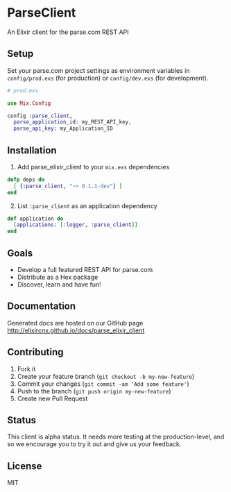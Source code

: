 ParseClient
===================

An Elixir client for the parse.com REST API

## Setup

Set your parse.com project settings as environment variables in
`config/prod.exs` (for production) or `config/dev.exs` (for development).

  ```elixir    
  # prod.exs

  use Mix.Config

  config :parse_client,
    parse_application_id: my_REST_API_key,
    parse_api_key: my_Application_ID
  ```

## Installation

1. Add parse_elixir_client to your `mix.exs` dependencies

  ```elixir
  defp deps do
    [ {:parse_client, "~> 0.1.1-dev"} ]
  end
  ```

2. List `:parse_client` as an application dependency

  ```elixir
  def application do
    [applications: [:logger, :parse_client]]
  end
  ```

## Goals

- Develop a full featured REST API for parse.com
- Distribute as a Hex package
- Discover, learn and have fun!

## Documentation

Generated docs are hosted on our GitHub page
http://elixircnx.github.io/docs/parse_elixir_client

## Contributing

1. Fork it
2. Create your feature branch (`git checkout -b my-new-feature`)
3. Commit your changes (`git commit -am 'Add some feature'`)
4. Push to the branch (`git push origin my-new-feature`)
5. Create new Pull Request

## Status

This client is alpha status. It needs more testing at the production-level,
and so we encourage you to try it out and give us your feedback.

## License
MIT
